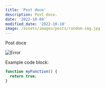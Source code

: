 ```yaml
---
title: 'Post doce'
description: Post doce.
date: '2022-10-09'
modified_date: '2022-10-10'
image: /assets/images/posts/random-img.jpg
---
```


Post doce

![Error](@@baseUrl@@/assets/images/posts/error.png)

Example code block:

```js
function myFunction() {
  return true;
}
```

